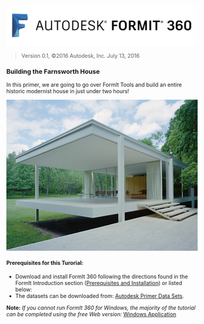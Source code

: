 ![](./images/b5030b43-df24-4259-ad6a-94bcad61bc78.png)

> Version 0.1, ©2016 Autodesk, Inc. July 13, 2016

### Building the Farnsworth House

In this primer, we are going to go over FormIt Tools and build an entire historic modernist house in just under two hours!

![](./images/49e004f3-d500-4890-9188-e8a87c1e396a-2.png)

#### Prerequisites for this Turorial:
- Download and install FormIt 360 following the directions found in the FormIt Introduction section ([Prerequisites and Installation](../formit-introduction/prerequisites-and-installation.md)) or listed below:
- The datasets can be downloaded from: [Autodesk Primer Data Sets](https://autodesk.app.box.com/s/thavswirrbflit27rbqzl26ljj7fu1uv).

**Note:** *If you cannot run FormIt 360 for Windows, the majority of the tutorial can be completed using the free Web version:* [Windows Application](http://formit360.autodesk.com/app)

